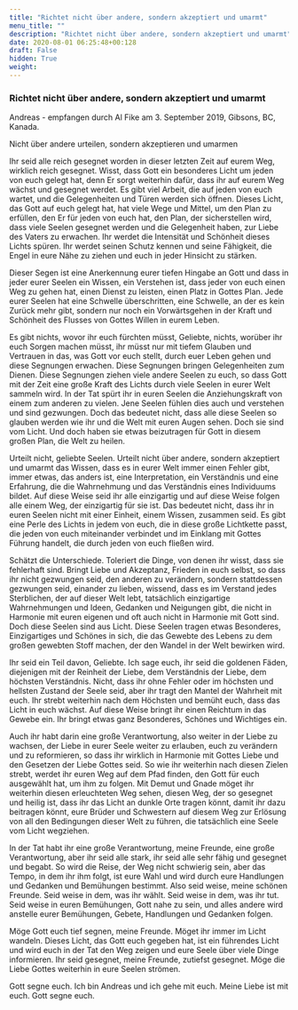 ```yaml
---
title: "Richtet nicht über andere, sondern akzeptiert und umarmt"
menu_title: ""
description: "Richtet nicht über andere, sondern akzeptiert und umarmt"
date: 2020-08-01 06:25:48+00:128
draft: False
hidden: True
weight:
---
```

### Richtet nicht über andere, sondern akzeptiert und umarmt

Andreas - empfangen durch Al Fike am 3. September 2019, Gibsons, BC, Kanada.

Nicht über andere urteilen, sondern akzeptieren und umarmen

Ihr seid alle reich gesegnet worden in dieser letzten Zeit auf eurem Weg, wirklich reich gesegnet. Wisst, dass Gott ein besonderes Licht um jeden von euch gelegt hat, denn Er sorgt weiterhin dafür, dass ihr auf eurem Weg wächst und gesegnet werdet. Es gibt viel Arbeit, die auf jeden von euch wartet, und die Gelegenheiten und Türen werden sich öffnen. Dieses Licht, das Gott auf euch gelegt hat, hat viele Wege und Mittel, um den Plan zu erfüllen, den Er für jeden von euch hat, den Plan, der sicherstellen wird, dass viele Seelen gesegnet werden und die Gelegenheit haben, zur Liebe des Vaters zu erwachen. Ihr werdet die Intensität und Schönheit dieses Lichts spüren. Ihr werdet seinen Schutz kennen und seine Fähigkeit, die Engel in eure Nähe zu ziehen und euch in jeder Hinsicht zu stärken.

Dieser Segen ist eine Anerkennung eurer tiefen Hingabe an Gott und dass in jeder eurer Seelen ein Wissen, ein Verstehen ist, dass jeder von euch einen Weg zu gehen hat, einen Dienst zu leisten, einen Platz in Gottes Plan. Jede eurer Seelen hat eine Schwelle überschritten, eine Schwelle, an der es kein Zurück mehr gibt, sondern nur noch ein Vorwärtsgehen in der Kraft und Schönheit des Flusses von Gottes Willen in eurem Leben.

Es gibt nichts, wovor ihr euch fürchten müsst, Geliebte, nichts, worüber ihr euch Sorgen machen müsst, ihr müsst nur mit tiefem Glauben und Vertrauen in das, was Gott vor euch stellt, durch euer Leben gehen und diese Segnungen erwachen. Diese Segnungen bringen Gelegenheiten zum Dienen. Diese Segnungen ziehen viele andere Seelen zu euch, so dass Gott mit der Zeit eine große Kraft des Lichts durch viele Seelen in eurer Welt sammeln wird. In der Tat spürt ihr in euren Seelen die Anziehungskraft von einem zum anderen zu vielen. Jene Seelen fühlen dies auch und verstehen und sind gezwungen. Doch das bedeutet nicht, dass alle diese Seelen so glauben werden wie ihr und die Welt mit euren Augen sehen. Doch sie sind vom Licht. Und doch haben sie etwas beizutragen für Gott in diesem großen Plan, die Welt zu heilen.

Urteilt nicht, geliebte Seelen. Urteilt nicht über andere, sondern akzeptiert und umarmt das Wissen, dass es in eurer Welt immer einen Fehler gibt, immer etwas, das anders ist, eine Interpretation, ein Verständnis und eine Erfahrung, die die Wahrnehmung und das Verständnis eines Individuums bildet. Auf diese Weise seid ihr alle einzigartig und auf diese Weise folgen alle einem Weg, der einzigartig für sie ist. Das bedeutet nicht, dass ihr in euren Seelen nicht mit einer Einheit, einem Wissen, zusammen seid. Es gibt eine Perle des Lichts in jedem von euch, die in diese große Lichtkette passt, die jeden von euch miteinander verbindet und im Einklang mit Gottes Führung handelt, die durch jeden von euch fließen wird.

Schätzt die Unterschiede. Toleriert die Dinge, von denen ihr wisst, dass sie fehlerhaft sind. Bringt Liebe und Akzeptanz, Frieden in euch selbst, so dass ihr nicht gezwungen seid, den anderen zu verändern, sondern stattdessen gezwungen seid, einander zu lieben, wissend, dass es im Verstand jedes Sterblichen, der auf dieser Welt lebt, tatsächlich einzigartige Wahrnehmungen und Ideen, Gedanken und Neigungen gibt, die nicht in Harmonie mit euren eigenen und oft auch nicht in Harmonie mit Gott sind. Doch diese Seelen sind aus Licht. Diese Seelen tragen etwas Besonderes, Einzigartiges und Schönes in sich, die das Gewebte des Lebens zu dem großen gewebten Stoff machen, der den Wandel in der Welt bewirken wird.

Ihr seid ein Teil davon, Geliebte. Ich sage euch, ihr seid die goldenen Fäden, diejenigen mit der Reinheit der Liebe, dem Verständnis der Liebe, dem höchsten Verständnis. Nicht, dass ihr ohne Fehler oder im höchsten und hellsten Zustand der Seele seid, aber ihr tragt den Mantel der Wahrheit mit euch. Ihr strebt weiterhin nach dem Höchsten und bemüht euch, dass das Licht in euch wächst. Auf diese Weise bringt ihr einen Reichtum in das Gewebe ein. Ihr bringt etwas ganz Besonderes, Schönes und Wichtiges ein.

Auch ihr habt darin eine große Verantwortung, also weiter in der Liebe zu wachsen, der Liebe in eurer Seele weiter zu erlauben, euch zu verändern und zu reformieren, so dass ihr wirklich in Harmonie mit Gottes Liebe und den Gesetzen der Liebe Gottes seid. So wie ihr weiterhin nach diesen Zielen strebt, werdet ihr euren Weg auf dem Pfad finden, den Gott für euch ausgewählt hat, um ihm zu folgen. Mit Demut und Gnade möget ihr weiterhin diesen erleuchteten Weg sehen, diesen Weg, der so gesegnet und heilig ist, dass ihr das Licht an dunkle Orte tragen könnt, damit ihr dazu beitragen könnt, eure Brüder und Schwestern auf diesem Weg zur Erlösung von all den Bedingungen dieser Welt zu führen, die tatsächlich eine Seele vom Licht wegziehen.

In der Tat habt ihr eine große Verantwortung, meine Freunde, eine große Verantwortung, aber ihr seid alle stark, ihr seid alle sehr fähig und gesegnet und begabt. So wird die Reise, der Weg nicht schwierig sein, aber das Tempo, in dem ihr ihm folgt, ist eure Wahl und wird durch eure Handlungen und Gedanken und Bemühungen bestimmt. Also seid weise, meine schönen Freunde. Seid weise in dem, was ihr wählt. Seid weise in dem, was ihr tut. Seid weise in euren Bemühungen, Gott nahe zu sein, und alles andere wird anstelle eurer Bemühungen, Gebete, Handlungen und Gedanken folgen.

Möge Gott euch tief segnen, meine Freunde. Möget ihr immer im Licht wandeln. Dieses Licht, das Gott euch gegeben hat, ist ein führendes Licht und wird euch in der Tat den Weg zeigen und eure Seele über viele Dinge informieren. Ihr seid gesegnet, meine Freunde, zutiefst gesegnet. Möge die Liebe Gottes weiterhin in eure Seelen strömen.

Gott segne euch. Ich bin Andreas und ich gehe mit euch. Meine Liebe ist mit euch. Gott segne euch.
